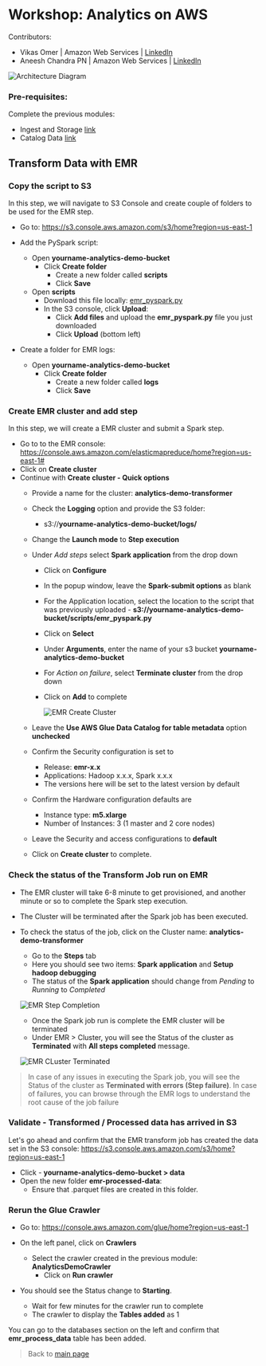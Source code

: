 # Workshop: Analytics on AWS

Contributors:

* Vikas Omer | Amazon Web Services | [LinkedIn](https://www.linkedin.com/in/vikas-omer/)
* Aneesh Chandra PN | Amazon Web Services | [LinkedIn](https://www.linkedin.com/in/aneesh-chandra-pn/)

![Architecture Diagram](../img/emr.png)


### Pre-requisites:  

Complete the previous modules:  
* Ingest and Storage [link](../modules/ingest.md)
* Catalog Data [link](../modules/catalog.md)


## Transform Data with EMR

### Copy the script to S3

In this step, we will navigate to S3 Console and create couple of folders to be used for the EMR step.

* Go to: https://s3.console.aws.amazon.com/s3/home?region=us-east-1
* Add the PySpark script:
    * Open **yourname-analytics-demo-bucket**
        * Click **Create folder**
            * Create a new folder called **scripts**
            * Click **Save**
    * Open **scripts**
        * Download this file locally: [emr_pyspark.py](../scripts/emr_pyspark.py)
        * In the S3 console, click **Upload**:
            * Click **Add files** and upload the **emr_pyspark.py** file you just downloaded
            * Click **Upload** (bottom left)

* Create a folder for EMR logs:
    * Open **yourname-analytics-demo-bucket**
        * Click **Create folder**
            * Create a new folder called **logs**
            * Click **Save**

### Create EMR cluster and add step

In this step, we will create a EMR cluster and submit a Spark step.

* Go to to the EMR console: https://console.aws.amazon.com/elasticmapreduce/home?region=us-east-1#
* Click on **Create cluster**
* Continue with **Create cluster - Quick options**
    * Provide a name for the cluster: **analytics-demo-transformer**
    * Check the **Logging** option and provide the S3 folder:
        * s3://**yourname-analytics-demo-bucket/logs/**
    * Change the **Launch mode** to **Step execution**
    * Under _Add steps_ select **Spark application** from the drop down 
        * Click on **Configure**
        * In the popup window, leave the **Spark-submit options** as blank
        * For the Application location, select the location to the script that was previously uploaded - 
        **s3://yourname-analytics-demo-bucket/scripts/emr_pyspark.py**
        * Click on **Select**
        * Under **Arguments**, enter the name of your s3 bucket **yourname-analytics-demo-bucket**
        * For _Action on failure_, select **Terminate cluster** from the drop down
        * Click on **Add** to complete
         
            ![EMR Create Cluster](../img/emr-create-cluster.jpg)
    
    * Leave the **Use AWS Glue Data Catalog for table metadata** option **unchecked**
    * Confirm the Security configuration is set to 
        * Release: **emr-x.x**
        * Applications: Hadoop x.x.x, Spark x.x.x
        * The versions here will be set to the latest version by default        
    * Confirm the Hardware configuration defaults are 
        * Instance type: **m5.xlarge**
        * Number of Instances: 3 (1 master and 2 core nodes)
    * Leave the Security and access configurations to **default**
    * Click on **Create cluster** to complete. 


### Check the status of the Transform Job run on EMR

* The EMR cluster will take 6-8 minute to get provisioned, and another minute or so to complete the Spark step execution.
* The Cluster will be terminated after the Spark job has been executed.
* To check the status of the job, click on the Cluster name: **analytics-demo-transformer**
    * Go to the **Steps** tab
    * Here you should see two items: **Spark application** and **Setup hadoop debugging**
    * The status of the **Spark application** should change from _Pending_ to _Running_ to _Completed_
    
    ![EMR Step Completion](../img/emr-step-completion.jpg)
    
    * Once the Spark job run is complete the EMR cluster will be terminated
    * Under EMR > Cluster, you will see the Status of the cluster as **Terminated** with **All steps completed** message.
    
    ![EMR CLuster Terminated](../img/emr-cluster-terminated.jpg)
    
> In case of any issues in executing the Spark job, you will see the Status of the cluster as **Terminated with errors (Step failure)**. In case of failures, you can browse through the EMR logs to understand the root cause of the job failure

### Validate - Transformed / Processed data has arrived in S3

Let's go ahead and confirm that the EMR transform job has created the data set in the S3 console: https://s3.console.aws.amazon.com/s3/home?region=us-east-1

* Click - **yourname-analytics-demo-bucket > data**
* Open the new folder **emr-processed-data**:
    * Ensure that .parquet files are created in this folder.

### Rerun the Glue Crawler

* Go to: https://console.aws.amazon.com/glue/home?region=us-east-1
* On the left panel, click on **Crawlers** 
    * Select the crawler created in the previous module: **AnalyticsDemoCrawler**
        * Click on **Run crawler**
    
* You should see the Status change to **Starting**.
    * Wait for few minutes for the crawler run to complete
    * The crawler to display the **Tables added** as 1

You can go to the databases section on the left and confirm that **emr_process_data** table has been added.

> Back to [main page](../readme.md)
